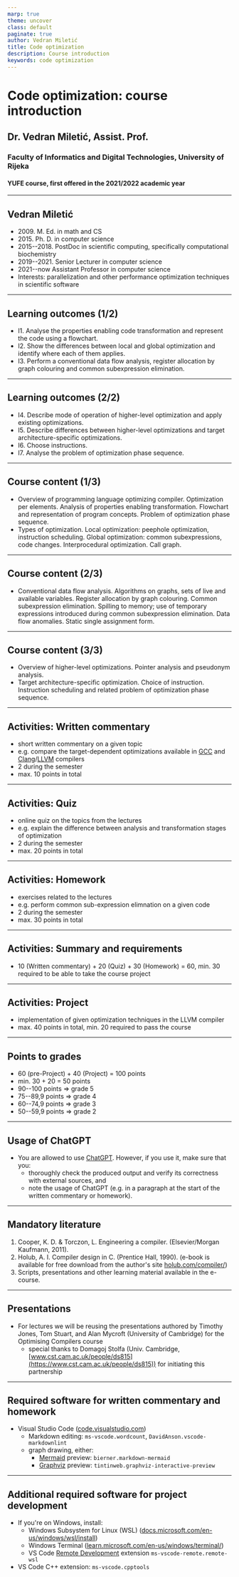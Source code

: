 ```yaml
---
marp: true
theme: uncover
class: default
paginate: true
author: Vedran Miletić
title: Code optimization
description: Course introduction
keywords: code optimization
---
```


# Code optimization: course introduction

## Dr. Vedran Miletić, Assist. Prof.

### Faculty of Informatics and Digital Technologies, University of Rijeka

#### YUFE course, first offered in the 2021/2022 academic year

---

## Vedran Miletić

- 2009\. M. Ed. in math and CS
- 2015\. Ph. D. in computer science
- 2015--2018\. PostDoc in scientific computing, specifically computational biochemistry
- 2019--2021\. Senior Lecturer in computer science
- 2021--now Assistant Professor in computer science
- Interests: parallelization and other performance optimization techniques in scientific software

---

## Learning outcomes (1/2)

- I1. Analyse the properties enabling code transformation and represent the code using a flowchart.
- I2. Show the differences between local and global optimization and identify where each of them applies.
- I3. Perform a conventional data flow analysis, register allocation by graph colouring and common subexpression elimination.

---

## Learning outcomes (2/2)

- I4. Describe mode of operation of higher-level optimization and apply existing optimizations.
- I5. Describe differences between higher-level optimizations and target architecture-specific optimizations.
- I6. Choose instructions.
- I7. Analyse the problem of optimization phase sequence.

---

## Course content (1/3)

- Overview of programming language optimizing compiler. Optimization per elements. Analysis of properties enabling transformation. Flowchart and representation of program concepts. Problem of optimization phase sequence.
- Types of optimization. Local optimization: peephole optimization, instruction scheduling. Global optimization: common subexpressions, code changes. Interprocedural optimization. Call graph.

---

## Course content (2/3)

- Conventional data flow analysis. Algorithms on graphs, sets of live and available variables. Register allocation by graph colouring. Common subexpression elimination. Spilling to memory; use of temporary expressions introduced during common subexpression elimination. Data flow anomalies. Static single assignment form.

---

## Course content (3/3)

- Overview of higher-level optimizations. Pointer analysis and pseudonym analysis.
- Target architecture-specific optimization. Choice of instruction. Instruction scheduling and related problem of optimization phase sequence.

---

## Activities: Written commentary

- short written commentary on a given topic
- e.g. compare the target-dependent optimizations available in [GCC](https://gcc.gnu.org/) and [Clang](https://clang.llvm.org/)/[LLVM](https://llvm.org/) compilers
- 2 during the semester
- max. 10 points in total

---

## Activities: Quiz

- online quiz on the topics from the lectures
- e.g. explain the difference between analysis and transformation stages of optimization
- 2 during the semester
- max. 20 points in total

---

## Activities: Homework

- exercises related to the lectures
- e.g. perform common sub-expression elimnation on a given code
- 2 during the semester
- max. 30 points in total

---

## Activities: Summary and requirements

- 10 (Written commentary) + 20 (Quiz) + 30 (Homework) = 60, min. 30 required to be able to take the course project

---

## Activities: Project

- implementation of given optimization techniques in the LLVM compiler
- max. 40 points in total, min. 20 required to pass the course

---

## Points to grades

- 60 (pre-Project) + 40 (Project) = 100 points
- min. 30 + 20 = 50 points
- 90--100 points => grade 5
- 75--89,9 points => grade 4
- 60--74,9 points => grade 3
- 50--59,9 points => grade 2

---

## Usage of ChatGPT

- You are allowed to use [ChatGPT](https://openai.com/blog/chatgpt). However, if you use it, make sure that you:
    - thoroughly check the produced output and verify its correctness with external sources, and
    - note the usage of ChatGPT (e.g. in a paragraph at the start of the written commentary or homework).

---

## Mandatory literature

1. Cooper, K. D. & Torczon, L. Engineering a compiler. (Elsevier/Morgan Kaufmann, 2011).
1. Holub, A. I. Compiler design in C. (Prentice Hall, 1990). (e-book is available for free download from the author's site [holub.com/compiler/](https://holub.com/compiler/))
1. Scripts, presentations and other learning material available in the e-course.

---

## Presentations

- For lectures we will be reusing the presentations authored by Timothy Jones, Tom Stuart, and Alan Mycroft (University of Cambridge) for the Optimising Compilers course
    - special thanks to Domagoj Stolfa (Univ. Cambridge, [www.cst.cam.ac.uk/people/ds815](https://www.cst.cam.ac.uk/people/ds815)) for initiating this partnership

---

## Required software for written commentary and homework

- Visual Studio Code ([code.visualstudio.com](https://code.visualstudio.com/))
    - Markdown editing: `ms-vscode.wordcount`, `DavidAnson.vscode-markdownlint`
    - graph drawing, either:
        - [Mermaid](https://mermaid.js.org/) preview: `bierner.markdown-mermaid`
        - [Graphviz](https://graphviz.org/) preview: `tintinweb.graphviz-interactive-preview`

---

## Additional required software for project development

- If you're on Windows, install:
    - Windows Subsystem for Linux (WSL) ([docs.microsoft.com/en-us/windows/wsl/install](https://docs.microsoft.com/en-us/windows/wsl/install))
    - Windows Terminal ([learn.microsoft.com/en-us/windows/terminal/](https://learn.microsoft.com/en-us/windows/terminal/))
    - VS Code [Remote Development](https://code.visualstudio.com/docs/remote/remote-overview) extension `ms-vscode-remote.remote-wsl`
- VS Code C++ extension: `ms-vscode.cpptools`
